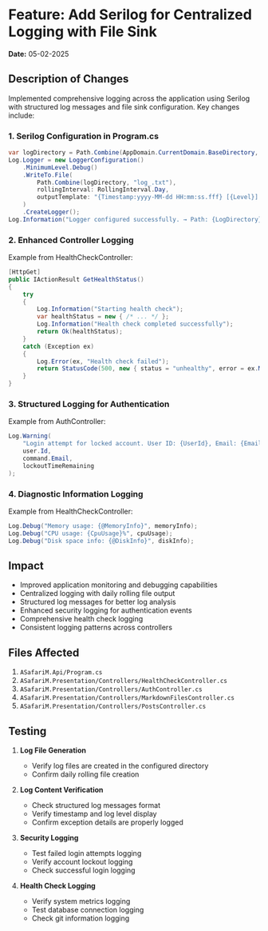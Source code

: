 # Feature: Add Serilog for Centralized Logging with File Sink

**Date:** 05-02-2025

## Description of Changes

Implemented comprehensive logging across the application using Serilog with structured log messages and file sink configuration. Key changes include:

### 1. Serilog Configuration in Program.cs
```csharp
var logDirectory = Path.Combine(AppDomain.CurrentDomain.BaseDirectory, "logs");
Log.Logger = new LoggerConfiguration()
    .MinimumLevel.Debug()
    .WriteTo.File(
        Path.Combine(logDirectory, "log_.txt"),
        rollingInterval: RollingInterval.Day,
        outputTemplate: "{Timestamp:yyyy-MM-dd HH:mm:ss.fff} [{Level}] {Message}{NewLine}{Exception}"
    )
    .CreateLogger();
Log.Information("Logger configured successfully. → Path: {LogDirectory}", logDirectory);
```

### 2. Enhanced Controller Logging
Example from HealthCheckController:
```csharp
[HttpGet]
public IActionResult GetHealthStatus()
{
    try
    {
        Log.Information("Starting health check");
        var healthStatus = new { /* ... */ };
        Log.Information("Health check completed successfully");
        return Ok(healthStatus);
    }
    catch (Exception ex)
    {
        Log.Error(ex, "Health check failed");
        return StatusCode(500, new { status = "unhealthy", error = ex.Message });
    }
}
```

### 3. Structured Logging for Authentication
Example from AuthController:
```csharp
Log.Warning(
    "Login attempt for locked account. User ID: {UserId}, Email: {Email}, Minutes remaining: {Minutes}",
    user.Id,
    command.Email,
    lockoutTimeRemaining
);
```

### 4. Diagnostic Information Logging
Example from HealthCheckController:
```csharp
Log.Debug("Memory usage: {@MemoryInfo}", memoryInfo);
Log.Debug("CPU usage: {CpuUsage}%", cpuUsage);
Log.Debug("Disk space info: {@DiskInfo}", diskInfo);
```

## Impact

- Improved application monitoring and debugging capabilities
- Centralized logging with daily rolling file output
- Structured log messages for better log analysis
- Enhanced security logging for authentication events
- Comprehensive health check logging
- Consistent logging patterns across controllers

## Files Affected

1. `ASafariM.Api/Program.cs`
2. `ASafariM.Presentation/Controllers/HealthCheckController.cs`
3. `ASafariM.Presentation/Controllers/AuthController.cs`
4. `ASafariM.Presentation/Controllers/MarkdownFilesController.cs`
5. `ASafariM.Presentation/Controllers/PostsController.cs`

## Testing

1. **Log File Generation**
   - Verify log files are created in the configured directory
   - Confirm daily rolling file creation

2. **Log Content Verification**
   - Check structured log messages format
   - Verify timestamp and log level display
   - Confirm exception details are properly logged

3. **Security Logging**
   - Test failed login attempts logging
   - Verify account lockout logging
   - Check successful login logging

4. **Health Check Logging**
   - Verify system metrics logging
   - Test database connection logging
   - Check git information logging
